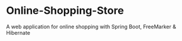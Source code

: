 # Online-Shopping-Store
A web application for online shopping with Spring Boot, FreeMarker &amp; Hibernate
